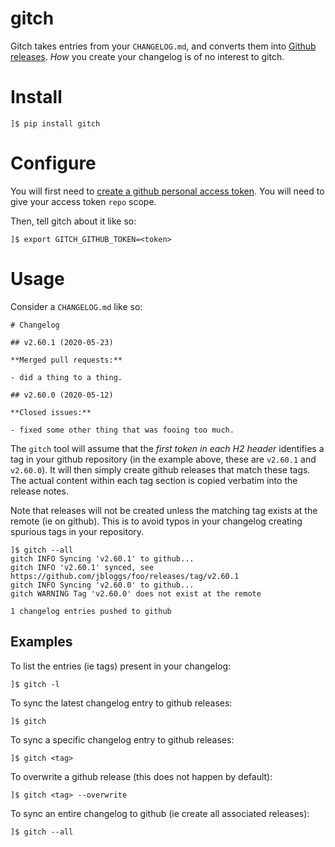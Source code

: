 # gitch

Gitch takes entries from your `CHANGELOG.md`, and converts them into
[Github releases](https://help.github.com/en/github/administering-a-repository/managing-releases-in-a-repository).
_How_ you create your changelog is of no interest to gitch.

# Install

```
]$ pip install gitch
```

# Configure

You will first need to [create a github personal access token](https://help.github.com/en/github/authenticating-to-github/creating-a-personal-access-token-for-the-command-line).
You will need to give your access token `repo` scope.

Then, tell gitch about it like so:

```
]$ export GITCH_GITHUB_TOKEN=<token>
```

# Usage

Consider a `CHANGELOG.md` like so:

```
# Changelog

## v2.60.1 (2020-05-23)

**Merged pull requests:**

- did a thing to a thing.

## v2.60.0 (2020-05-12)

**Closed issues:**

- fixed some other thing that was fooing too much.
```

The `gitch` tool will assume that the _first token in each H2 header_ identifies
a tag in your github repository (in the example above, these are `v2.60.1` and
`v2.60.0`). It will then simply create github releases that match these tags. The
actual content within each tag section is copied verbatim into the release notes.

Note that releases will not be created unless the matching tag exists at the
remote (ie on github). This is to avoid typos in your changelog creating spurious
tags in your repository.

```
]$ gitch --all
gitch INFO Syncing 'v2.60.1' to github...
gitch INFO 'v2.60.1' synced, see https://github.com/jbloggs/foo/releases/tag/v2.60.1
gitch INFO Syncing 'v2.60.0' to github...
gitch WARNING Tag 'v2.60.0' does not exist at the remote

1 changelog entries pushed to github
```

## Examples

To list the entries (ie tags) present in your changelog:

```
]$ gitch -l
```

To sync the latest changelog entry to github releases:

```
]$ gitch
```

To sync a specific changelog entry to github releases:

```
]$ gitch <tag>
```

To overwrite a github release (this does not happen by default):

```
]$ gitch <tag> --overwrite
```

To sync an entire changelog to github (ie create all associated releases):

```
]$ gitch --all
```
